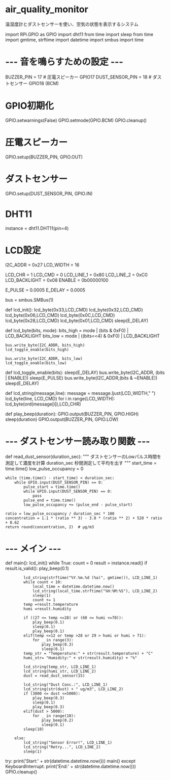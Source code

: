 # air_quality_monitor
温湿度計とダストセンサーを使い、空気の状態を表示するシステム

import RPi.GPIO as GPIO
import dht11
from time import sleep
from time import gmtime, strftime
import datetime
import smbus
import time

# --- 音を鳴らすための設定 ---
BUZZER_PIN = 17  # 圧電スピーカー GPIO17
DUST_SENSOR_PIN = 18  # ダストセンサー GPIO18 (BCM)

# GPIO初期化
GPIO.setwarnings(False)
GPIO.setmode(GPIO.BCM)
GPIO.cleanup()

# 圧電スピーカー
GPIO.setup(BUZZER_PIN, GPIO.OUT)
# ダストセンサー
GPIO.setup(DUST_SENSOR_PIN, GPIO.IN)

# DHT11
instance = dht11.DHT11(pin=4)

# LCD設定
I2C_ADDR = 0x27
LCD_WIDTH = 16

LCD_CHR = 1
LCD_CMD = 0
LCD_LINE_1 = 0x80
LCD_LINE_2 = 0xC0
LCD_BACKLIGHT = 0x08
ENABLE = 0b00000100

E_PULSE = 0.0005
E_DELAY = 0.0005

bus = smbus.SMBus(1)

def lcd_init():
    lcd_byte(0x33,LCD_CMD)
    lcd_byte(0x32,LCD_CMD)
    lcd_byte(0x06,LCD_CMD)
    lcd_byte(0x0C,LCD_CMD)
    lcd_byte(0x28,LCD_CMD)
    lcd_byte(0x01,LCD_CMD)
    sleep(E_DELAY)

def lcd_byte(bits, mode):
    bits_high = mode | (bits & 0xF0) | LCD_BACKLIGHT
    bits_low = mode | ((bits<<4) & 0xF0) | LCD_BACKLIGHT

    bus.write_byte(I2C_ADDR, bits_high)
    lcd_toggle_enable(bits_high)

    bus.write_byte(I2C_ADDR, bits_low)
    lcd_toggle_enable(bits_low)

def lcd_toggle_enable(bits):
    sleep(E_DELAY)
    bus.write_byte(I2C_ADDR, (bits | ENABLE))
    sleep(E_PULSE)
    bus.write_byte(I2C_ADDR,(bits & ~ENABLE))
    sleep(E_DELAY)

def lcd_string(message,line):
    message = message.ljust(LCD_WIDTH," ")
    lcd_byte(line, LCD_CMD)
    for i in range(LCD_WIDTH):
        lcd_byte(ord(message[i]),LCD_CHR)

def play_beep(duration):
    GPIO.output(BUZZER_PIN, GPIO.HIGH)
    sleep(duration)
    GPIO.output(BUZZER_PIN, GPIO.LOW)

# --- ダストセンサー読み取り関数 ---
def read_dust_sensor(duration_sec):
    """
    ダストセンサーのLowパルス時間を測定して濃度を計算
    duration_sec 秒間測定して平均を出す
    """
    start_time = time.time()
    low_pulse_occupancy = 0

    while (time.time() - start_time) < duration_sec:
        while GPIO.input(DUST_SENSOR_PIN) == 0:
            pulse_start = time.time()
            while GPIO.input(DUST_SENSOR_PIN) == 0:
                pass
            pulse_end = time.time()
            low_pulse_occupancy += (pulse_end - pulse_start)

    ratio = low_pulse_occupancy / duration_sec * 100
    concentration = 1.1 * (ratio ** 3) - 3.8 * (ratio ** 2) + 520 * ratio + 0.62
    return round(concentration, 2)  # µg/m3

# --- メイン ---
def main():
    lcd_init()
    while True:
        count = 0
        result = instance.read()
        if result.is_valid():
            play_beep(0.1)

            lcd_string(strftime("%Y.%m.%d (%a)", gmtime()), LCD_LINE_1)
            while count < 10:
                local_time = datetime.datetime.now()
                lcd_string(local_time.strftime("%H:%M:%S"), LCD_LINE_2)
                sleep(1)
                count += 1
            temp =result.temperature
            humi =result.humidity
            
            if ((27 <= temp <=28) or (60 <= humi <=70)):
                play_beep(0.1)
                sleep(0.1)
                play_beep(0.1)
            elif(temp <=12 or temp >28 or 29 > humi or humi > 71):
                for _ in range(3):
                    play_beep(0.3)
                    sleep(0.1)
            temp_str = "Temperature:" + str(result.temperature) + "C"
            humi_str= "Humidity:" + str(result.humidity) + "%"
                    
            lcd_string(temp_str, LCD_LINE_1)
            lcd_string(humi_str, LCD_LINE_2)
            dust = read_dust_sensor(15)

            lcd_string("Dust Conc.:", LCD_LINE_1)
            lcd_string(str(dust) + " ug/m3", LCD_LINE_2)
            if (3000 <= dust <=5000):
                play_beep(0.3)
                sleep(0.1)
                play_beep(0.3)
            elif(dust > 5000):
                for _ in range(10):
                    play_beep(0.2)
                    sleep(0.1)
            sleep(10)

        else:
            lcd_string("Sensor Error!", LCD_LINE_1)
            lcd_string("Retry...", LCD_LINE_2)
            sleep(1)

try:
    print('Start:' + str(datetime.datetime.now()))
    main()
except KeyboardInterrupt:
    print('End:' + str(datetime.datetime.now()))
    GPIO.cleanup()
